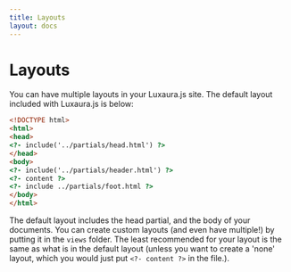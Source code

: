 ```yaml
---
title: Layouts
layout: docs
---
```


# Layouts

You can have multiple layouts in your Luxaura.js site. The default layout included with Luxaura.js is below:
````html
<!DOCTYPE html>
<html>
<head>
<?- include('../partials/head.html') ?>
</head>
<body>
<?- include('../partials/header.html') ?>
<?- content ?>
<?- include ../partials/foot.html ?>
</body>
</html>
````
The default layout includes the head partial, and the body of your documents. You can create custom layouts (and even have multiple!) by putting it in the `views` folder. The least recommended for your layout is the same as what is in the default layout (unless you want to create a 'none' layout, which you would just put `<?- content ?>` in the file.).
